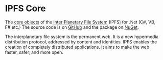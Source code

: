 # IPFS Core

The [core objects](./api/Ipfs.html) of the [Inter Planetary File System](https://ipfs.io/) (IPFS) for .Net (C#, VB, F# etc.) 
The source code is on [GitHub](https://github.com/richardschneider/net-ipfs-core) and the 
package on [NuGet](https://www.nuget.org/packages/Ipfs.Core).

The interplanetary file system is the permanent web. It is a new hypermedia distribution protocol, addressed by content and identities. IPFS enables the creation of completely distributed applications. It aims to make the web faster, safer, and more open.

